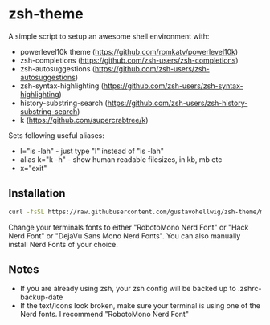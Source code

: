 # zsh-theme
A simple script to setup an awesome shell environment with:
* powerlevel10k theme (https://github.com/romkatv/powerlevel10k)
* zsh-completions (https://github.com/zsh-users/zsh-completions)
* zsh-autosuggestions (https://github.com/zsh-users/zsh-autosuggestions)
* zsh-syntax-highlighting (https://github.com/zsh-users/zsh-syntax-highlighting)
* history-substring-search (https://github.com/zsh-users/zsh-history-substring-search)
* k (https://github.com/supercrabtree/k)

Sets following useful aliases:
* l="ls -lah"         - just type "l" instead of "ls -lah"
* alias k="k -h"	  - show human readable filesizes, in kb, mb etc
* x="exit"

## Installation

``` bash
curl -fsSL https://raw.githubusercontent.com/gustavohellwig/zsh-theme/main/zsh-theme.sh | bash
```

Change your terminals fonts to either "RobotoMono Nerd Font" or "Hack Nerd Font" or "DejaVu Sans Mono Nerd Fonts".
You can also manually install Nerd Fonts of your choice.

## Notes
* If you are already using zsh, your zsh config will be backed up to .zshrc-backup-date
* If the text/icons look broken, make sure your terminal is using one of the Nerd fonts. I recommend "RobotoMono Nerd Font"
